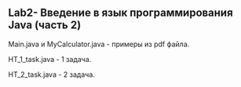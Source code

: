 ## Lab2- Введение в язык программирования Java (часть 2) 

Main.java и MyCalculator.java - примеры из pdf файла.

HT_1_task.java - 1 задача.

HT_2_task.java - 2 задача.
